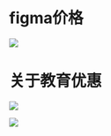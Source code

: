 # figma价格

![](https://qhdtc.oss-cn-chengdu.aliyuncs.com/obsidian/image_8xaKNkyP2K.png)

# 关于教育优惠

![](https://qhdtc.oss-cn-chengdu.aliyuncs.com/obsidian/image_6kaDnGXywn.png)

![](https://qhdtc.oss-cn-chengdu.aliyuncs.com/obsidian/image_60oxUYetGq.png)
